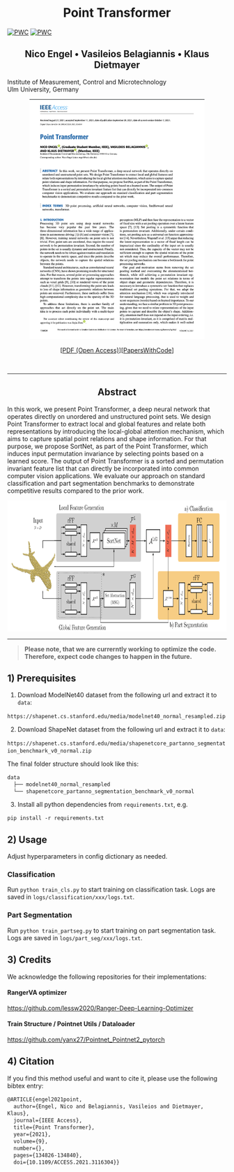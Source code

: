 <center><h1>Point Transformer</h1></center>

[![PWC](https://img.shields.io/endpoint.svg?url=https://paperswithcode.com/badge/point-transformer/3d-part-segmentation-on-shapenet-part)](https://paperswithcode.com/sota/3d-part-segmentation-on-shapenet-part?p=point-transformer) 
[![PWC](https://img.shields.io/endpoint.svg?url=https://paperswithcode.com/badge/point-transformer/3d-point-cloud-classification-on-modelnet40)](https://paperswithcode.com/sota/3d-point-cloud-classification-on-modelnet40?p=point-transformer)


<center><h2>Nico Engel &#8226; Vasileios Belagiannis &#8226; Klaus Dietmayer</h2></center> 

Institute of Measurement, Control and Microtechnology   
Ulm University, Germany
<center>
<img src="docs/cover.png" height="550px">

[[PDF (Open Access)](https://ieeexplore.ieee.org/document/9552005)][[PapersWithCode](https://paperswithcode.com/paper/point-transformer)]

</center>

<br/>

---

<center>
<h2>Abstract</h2>
</center>

In this work, we present Point Transformer, a deep neural network that operates directly on unordered and unstructured point sets. We design Point Transformer to extract local and global features and relate both representations by introducing the local-global attention mechanism, which aims to capture spatial point relations and shape information. For that purpose, we propose SortNet, as part of the Point Transformer, which induces input permutation invariance by selecting points based on a learned score. The output of Point Transformer is a sorted and permutation invariant feature list that can directly be incorporated into common computer vision applications. We evaluate our approach on standard classification and part segmentation benchmarks to demonstrate competitive results compared to the prior work.
<br/>

<center>
<img src="docs/network.png" height="300px">
</center>

---

> **Please note, that we are currerntly working to optimize the code. Therefore, expect code changes to happen in the future.**

## 1) Prerequisites

1. Download ModelNet40 dataset from the following url and extract it to `data`:

`https://shapenet.cs.stanford.edu/media/modelnet40_normal_resampled.zip`

2. Download ShapeNet dataset from the following url and extract it to `data`:

`https://shapenet.cs.stanford.edu/media/shapenetcore_partanno_segmentation_benchmark_v0_normal.zip`

The final folder structure should look like this:

```
data
  ├── modelnet40_normal_resampled
  └── shapenetcore_partanno_segmentation_benchmark_v0_normal
```

3. Install all python dependencies from `requirements.txt`, e.g.

```
pip install -r requirements.txt
```

## 2) Usage

Adjust hyperparameters in config dictionary as needed.

### Classification

Run `python train_cls.py` to start training on classification task. Logs are saved in `logs/classification/xxx/logs.txt`.

### Part Segmentation

Run `python train_partseg.py` to start training on part segmentation task. Logs are saved in `logs/part_seg/xxx/logs.txt`.

## 3) Credits

We acknowledge the following repositories for their implementations:

#### RangerVA optimizer

https://github.com/lessw2020/Ranger-Deep-Learning-Optimizer

#### Train Structure / Pointnet Utils / Dataloader

https://github.com/yanx27/Pointnet_Pointnet2_pytorch

## 4) Citation

If you find this method useful and want to cite it, please use the following bibtex entry:

```
@ARTICLE{engel2021point,
  author={Engel, Nico and Belagiannis, Vasileios and Dietmayer, Klaus},
  journal={IEEE Access},
  title={Point Transformer},
  year={2021},
  volume={9},
  number={},
  pages={134826-134840},
  doi={10.1109/ACCESS.2021.3116304}}
```
